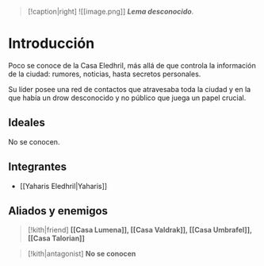 > [!caption|right] 
> ![[image.png]]
> **_Lema desconocido_**.

# Introducción
Poco se conoce de la Casa Eledhril, más allá de que controla la información de la ciudad: rumores, noticias, hasta secretos personales.

Su líder posee una red de contactos que atravesaba toda la ciudad y en la que había un drow desconocido y no público que juega un papel crucial.
## Ideales
 No se conocen. 
## Integrantes
- [[Yaharis Eledhril|Yaharis]]
## Aliados y enemigos

> [!kith|friend] **[[Casa Lumena]], [[Casa Valdrak]], [[Casa Umbrafel]], [[Casa Talorian]]** 

> [!kith|antagonist] **No se conocen** 


